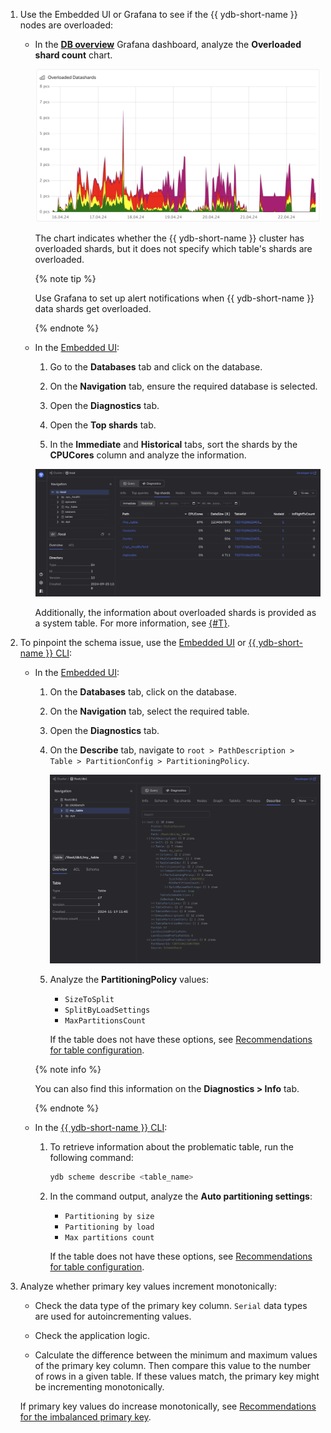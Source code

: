 1. Use the Embedded UI or Grafana to see if the {{ ydb-short-name }} nodes are overloaded:

    - In the **[DB overview](../../../../../reference/observability/metrics/grafana-dashboards.md#dboverview)** Grafana dashboard, analyze the **Overloaded shard count** chart.

        ![](../_assets/overloaded-shards-dashboard.png)

        The chart indicates whether the {{ ydb-short-name }} cluster has overloaded shards, but it does not specify which table's shards are overloaded.

        {% note tip %}

        Use Grafana to set up alert notifications when {{ ydb-short-name }} data shards get overloaded.

        {% endnote %}


    - In the [Embedded UI](../../../../../reference/embedded-ui/index.md):

        1. Go to the **Databases** tab and click on the database.

        1. On the **Navigation** tab, ensure the required database is selected.

        1. Open the **Diagnostics** tab.

        1. Open the **Top shards** tab.

        1. In the **Immediate** and **Historical** tabs, sort the shards by the **CPUCores** column and analyze the information.

        ![](../_assets/partitions-by-cpu.png)

        Additionally, the information about overloaded shards is provided as a system table. For more information, see [{#T}](../../../../system-views.md#top-overload-partitions).

1. To pinpoint the schema issue, use the [Embedded UI](../../../../../reference/embedded-ui/index.md) or [{{ ydb-short-name }} CLI](../../../../../reference/ydb-cli/index.md):

    - In the [Embedded UI](../../../../../reference/embedded-ui/index.md):

        1. On the **Databases** tab, click on the database.

        1. On the **Navigation** tab, select the required table.

        1. Open the **Diagnostics** tab.

        1. On the **Describe** tab, navigate to `root > PathDescription > Table > PartitionConfig > PartitioningPolicy`.

            ![Describe](../_assets/describe.png)

        1. Analyze the **PartitioningPolicy** values:

            - `SizeToSplit`
            - `SplitByLoadSettings`
            - `MaxPartitionsCount`

            If the table does not have these options, see [Recommendations for table configuration](../overloaded-shards.md#table-config).

        {% note info %}

        You can also find this information on the **Diagnostics > Info** tab.

        {% endnote %}


    - In the [{{ ydb-short-name }} CLI](../../../../../reference/ydb-cli/index.md):

        1. To retrieve information about the problematic table, run the following command:

            ```bash
            ydb scheme describe <table_name>
            ```

        2. In the command output, analyze the **Auto partitioning settings**:

            - `Partitioning by size`
            - `Partitioning by load`
            - `Max partitions count`

            If the table does not have these options, see [Recommendations for table configuration](../overloaded-shards.md#table-config).

1. Analyze whether primary key values increment monotonically:

    - Check the data type of the primary key column. `Serial` data types are used for autoincrementing values.

    - Check the application logic.

    - Calculate the difference between the minimum and maximum values of the primary key column. Then compare this value to the number of rows in a given table. If these values match, the primary key might be incrementing monotonically.

    If primary key values do increase monotonically, see [Recommendations for the imbalanced primary key](../overloaded-shards.md#pk-recommendations).
